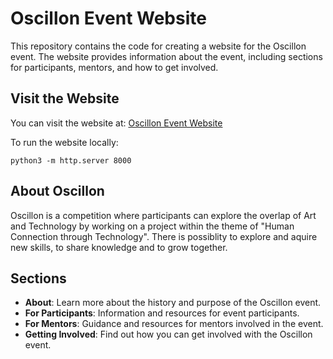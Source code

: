 # Oscillon Event Website

This repository contains the code for creating a website for the Oscillon event. The website provides information about the event, including sections for participants, mentors, and how to get involved.

## Visit the Website

You can visit the website at: [Oscillon Event Website](https://ambervg.github.io/oscillon)

To run the website locally:
```
python3 -m http.server 8000
```

## About Oscillon

Oscillon is a competition where participants can explore the overlap of Art and Technology by working on a project within the theme of "Human Connection through Technology". There is possiblity to explore and aquire new skills, to share knowledge and to grow together.

## Sections

- **About**: Learn more about the history and purpose of the Oscillon event.
- **For Participants**: Information and resources for event participants.
- **For Mentors**: Guidance and resources for mentors involved in the event.
- **Getting Involved**: Find out how you can get involved with the Oscillon event.


